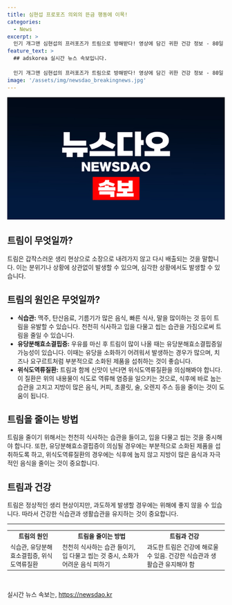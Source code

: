 ```yaml
---
title: 심현섭 프로포즈 의외의 뜬금 행동에 이목!
categories:
  - News
excerpt: >
  인기 개그맨 심현섭의 프러포즈가 트림으로 방해받다! 영상에 담긴 귀한 건강 정보 - 80일 만난 연인에게 프러포즈하기 위해 요트에 올라간 심현섭이 트림으로 인해 충격적인 상황에 직면했다. 심현섭의 트림 사건을 통해 식습관, 유당분해효소결핍증, 위식도역류질환의 증상과 예방법에 대한 정보를 소개한다. 맥주나 탄산음료 등의 음식물과 함께, 위에 소화되지 않은 공기를 삼키거나 지방이 많은 음식을 섭취하는 것이 트림을 야기할 수 있다. 추가적으로, 유당분해효소결핍증과 위식도역류질환에 대해 주목해야 한다. (150자)
feature_text: >
  ## adskorea 실시간 뉴스 속보입니다.

  인기 개그맨 심현섭의 프러포즈가 트림으로 방해받다! 영상에 담긴 귀한 건강 정보 - 80일 만난 연인에게 프러포즈하기 위해 요트에 올라간 심현섭이 트림으로 인해 충격적인 상황에 직면했다. 심현섭의 트림 사건을 통해 식습관, 유당분해효소결핍증, 위식도역류질환의 증상과 예방법에 대한 정보를 소개한다. 맥주나 탄산음료 등의 음식물과 함께, 위에 소화되지 않은 공기를 삼키거나 지방이 많은 음식을 섭취하는 것이 트림을 야기할 수 있다. 추가적으로, 유당분해효소결핍증과 위식도역류질환에 대해 주목해야 한다. (150자)
image: '/assets/img/newsdao_breakingnews.jpg'
---
```


<p><img src="/assets/img/newsdao_breakingnews.jpg" alt="adskorea 속보" /></p>

<h2 data-ke-size="size26">트림이 무엇일까?</h2>

<p data-ke-size="size16">트림은 갑작스러운 생리 현상으로 소장으로 내려가지 않고 다시 배출되는 것을 말합니다. 이는 분위기나 상황에 상관없이 발생할 수 있으며, 심각한 상황에서도 발생할 수 있습니다.</p>

<h2 data-ke-size="size26">트림의 원인은 무엇일까?</h2>

<ul>
  <li><b>식습관:</b> 맥주, 탄산음료, 기름기가 많은 음식, 빠른 식사, 말을 많이하는 것 등이 트림을 유발할 수 있습니다. 천천히 식사하고 입을 다물고 씹는 습관을 가짐으로써 트림을 줄일 수 있습니다.</li>
  <li><b>유당분해효소결핍증:</b> 우유를 마신 후 트림이 많이 나올 때는 유당분해효소결핍증일 가능성이 있습니다. 이때는 유당을 소화하기 어려워서 발생하는 경우가 많으며, 치즈나 요구르트처럼 부분적으로 소화된 제품을 섭취하는 것이 좋습니다.</li>
  <li><b>위식도역류질환:</b> 트림과 함께 신맛이 난다면 위식도역류질환을 의심해봐야 합니다. 이 질환은 위의 내용물이 식도로 역류해 염증을 일으키는 것으로, 식후에 바로 눕는 습관을 고치고 지방이 많은 음식, 커피, 초콜릿, 술, 오렌지 주스 등을 줄이는 것이 도움이 됩니다.</li>
</ul>

<h2 data-ke-size="size26">트림을 줄이는 방법</h2>

<p data-ke-size="size16">트림을 줄이기 위해서는 천천히 식사하는 습관을 들이고, 입을 다물고 씹는 것을 중시해야 합니다. 또한, 유당분해효소결핍증이 의심될 경우에는 부분적으로 소화된 제품을 섭취하도록 하고, 위식도역류질환의 경우에는 식후에 눕지 않고 지방이 많은 음식과 자극적인 음식을 줄이는 것이 중요합니다.</p>

<h2 data-ke-size="size26">트림과 건강</h2>

<p data-ke-size="size16">트림은 정상적인 생리 현상이지만, 과도하게 발생할 경우에는 위해에 좋지 않을 수 있습니다. 따라서 건강한 식습관과 생활습관을 유지하는 것이 중요합니다.</p>

<hr>

<table>
  <tr>
    <td style="text-align: center; height: 17px;"><b>트림의 원인</b></td>
    <td style="text-align: center; height: 17px;"><b>트림을 줄이는 방법</b></td>
    <td style="text-align: center; height: 17px;"><b>트림과 건강</b></td>
  </tr>
  <tr>
    <td style="text-align: left;">식습관, 유당분해효소결핍증, 위식도역류질환</td>
    <td style="text-align: left;">천천히 식사하는 습관 들이기, 입 다물고 씹는 것 중시, 소화가 어려운 음식 피하기</td>
    <td style="text-align: left;">과도한 트림은 건강에 해로울 수 있음. 건강한 식습관과 생활습관 유지해야 함</td>
  </tr>
</table>

<p data-ke-size="size16">&nbsp;</p>
실시간 뉴스 속보는, <a href="https://newsdao.kr" rel="dofollow">https://newsdao.kr</a>


